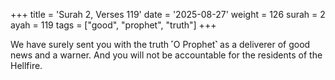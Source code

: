 +++
title = 'Surah 2, Verses 119'
date = '2025-08-27'
weight = 126
surah = 2
ayah = 119
tags = ["good", "prophet", "truth"]
+++

We have surely sent you with the truth ˹O Prophet˺ as a deliverer of good news and a warner. And you will not be accountable for the residents of the Hellfire.
